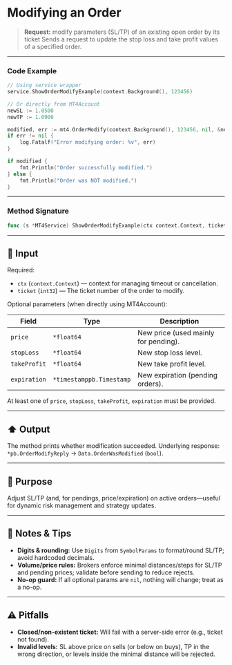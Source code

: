 # Modifying an Order

> **Request:** modify parameters (SL/TP) of an existing open order by its ticket
> Sends a request to update the stop loss and take profit values of a specified order.

---

### Code Example

```go
// Using service wrapper
service.ShowOrderModifyExample(context.Background(), 123456)

// Or directly from MT4Account
newSL := 1.0500
newTP := 1.0900

modified, err := mt4.OrderModify(context.Background(), 123456, nil, &newSL, &newTP, nil)
if err != nil {
    log.Fatalf("Error modifying order: %v", err)
}

if modified {
    fmt.Println("Order successfully modified.")
} else {
    fmt.Println("Order was NOT modified.")
}
```

---

### Method Signature

```go
func (s *MT4Service) ShowOrderModifyExample(ctx context.Context, ticket int32)
```

---

## 🔽 Input

Required:

* `ctx` (`context.Context`) — context for managing timeout or cancellation.
* `ticket` (`int32`) — The ticket number of the order to modify.

Optional parameters (when directly using MT4Account):

| Field        | Type                     | Description                          |
| ------------ | ------------------------ | ------------------------------------ |
| `price`      | `*float64`               | New price (used mainly for pending). |
| `stopLoss`   | `*float64`               | New stop loss level.                 |
| `takeProfit` | `*float64`               | New take profit level.               |
| `expiration` | `*timestamppb.Timestamp` | New expiration (pending orders).     |

At least one of `price`, `stopLoss`, `takeProfit`, `expiration` must be provided.

---

## ⬆️ Output

The method prints whether modification succeeded.
Underlying response: `*pb.OrderModifyReply` → `Data.OrderWasModified` (`bool`).

---

## 🎯 Purpose

Adjust SL/TP (and, for pendings, price/expiration) on active orders—useful for dynamic risk management and strategy updates.

---

## 🧩 Notes & Tips

* **Digits & rounding:** Use `Digits` from `SymbolParams` to format/round SL/TP; avoid hardcoded decimals.
* **Volume/price rules:** Brokers enforce minimal distances/steps for SL/TP and pending prices; validate before sending to reduce rejects.
* **No-op guard:** If all optional params are `nil`, nothing will change; treat as a no-op.

---

## ⚠️ Pitfalls

* **Closed/non-existent ticket:** Will fail with a server-side error (e.g., ticket not found).
* **Invalid levels:** SL above price on sells (or below on buys), TP in the wrong direction, or levels inside the minimal distance will be rejected.
